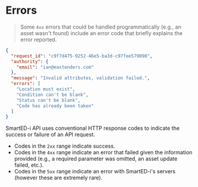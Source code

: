 # Errors

> Some `4xx` errors that could be handled programmatically (e.g., an asset wasn't found) include an error code that briefly explains the error reported.

```json
{
  "request_id": "c9f7d475-9252-46e5-ba3d-c97fee579098",
  "authority": {
    "email": "ian@eastenders.com"
  },
  "message": "Invalid attributes, validation failed.",
  "errors": [
    "Location must exist",
    "Condition can't be blank",
    "Status can't be blank",
    "Code has already been taken"
  ]
}
```

SmartED-i API uses conventional HTTP response codes to indicate the success or failure of an API request. 
- Codes in the `2xx` range indicate success. 
- Codes in the `4xx` range indicate an error that failed given the information provided (e.g., a required parameter was omitted, an asset update failed, etc.). 
- Codes in the `5xx` range indicate an error with SmartED-i's servers (however these are extremely rare).


<!-- 
# Errors

<aside class="notice">
This error section is stored in a separate file in <code>includes/_errors.md</code>. Slate allows you to optionally separate out your docs into many files...just save them to the <code>includes</code> folder and add them to the top of your <code>index.md</code>'s frontmatter. Files are included in the order listed.
</aside>

The Kittn API uses the following error codes:


Error Code | Meaning
---------- | -------
400 | Bad Request -- Your request is invalid.
401 | Unauthorized -- Your API key is wrong.
403 | Forbidden -- The kitten requested is hidden for administrators only.
404 | Not Found -- The specified kitten could not be found.
405 | Method Not Allowed -- You tried to access a kitten with an invalid method.
406 | Not Acceptable -- You requested a format that isn't json.
410 | Gone -- The kitten requested has been removed from our servers.
418 | I'm a teapot.
429 | Too Many Requests -- You're requesting too many kittens! Slow down!
500 | Internal Server Error -- We had a problem with our server. Try again later.
503 | Service Unavailable -- We're temporarily offline for maintenance. Please try again later. -->
